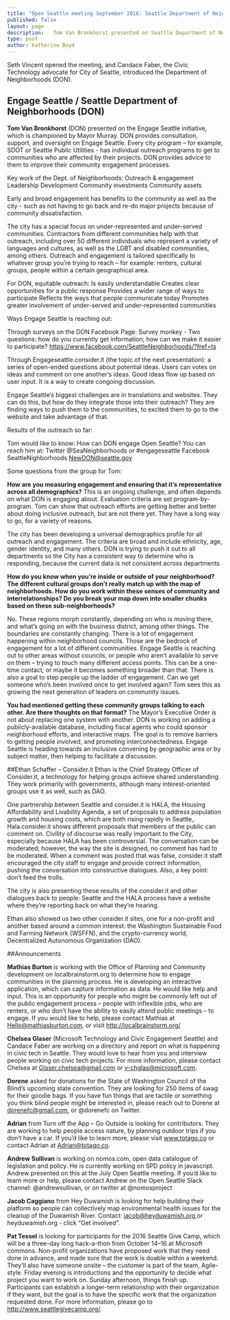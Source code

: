 ```yaml
---
title: "Open Seattle meeting September 2016: Seattle Department of Neighborhoods"
published: false
layout: page
description:   Tom Van Bronkhorst presented on Seattle Department of Neighborhoods (DON) and Ethan Schafer presented on Consider.it
type: post
author: Katherine Boyd
---
```


Seth Vincent opened the meeting, and Candace Faber, the Civic Technology advocate for City of Seattle, introduced the Department of Neighborhoods (DON).

## Engage Seattle / Seattle Department of Neighborhoods (DON)
**Tom Van Bronkhorst** (DON) presented on the Engage Seattle initiative, which is championed by Mayor Murray. DON provides consultation, support, and oversight on Engage Seattle. Every city program – for example, SDOT or Seattle Public Utilities - has individual outreach programs to get to communities who are affected by their projects. DON provides advice to them to improve their community engagement processes.

Key work of the Dept. of Neighborhoods:
Outreach & engagement
Leadership Development
Community investments
Community assets

Early and broad engagement has benefits to the community as well as the city - such as not having to go back and re-do major projects because of community dissatisfaction. 

The city has a special focus on under-represented and under-served communities. Contractors from different communities help with that outreach, including over 50 different individuals who represent a variety of languages and cultures, as well as the LGBT and disabled communities, among others. Outreach and engagement is tailored specifically to whatever group you’re trying to reach – for example: renters, cultural groups, people within a certain geographical area.

For DON, equitable outreach:
Is easily understandable
Creates clear opportunities for a public response
Provides a wider range of ways to participate
Reflects the ways that people communicate today
Promotes greater involvement of under-served and under-represented communities

Ways Engage Seattle is reaching out:

Through surveys on the DON Facebook Page: Survey monkey - Two questions: how do you currently get information; how can we make it easier to participate? https://www.facebook.com/SeattleNeighborhoods/?fref=ts

Through Engageseattle.consider.it (the topic of the next presentation): a series of open-ended questions about potential ideas. Users can votes on ideas and comment on one another’s ideas. Good ideas flow up based on user input. It is a way to create congoing discussion. 

Engage Seattle’s biggest challenges are in translations and websites. They can do this, but how do they integrate those into their outreach? They are finding ways to push them to the communities, to excited them to go to the website and take advantage of that. 

Results of the outreach so far:



Tom would like to know: How can DON engage Open Seattle? You can reach him at:
Twitter @SeaNeighborhoods or #engageseattle
Facebook SeattleNighborhoods
[NewDON@seattle.gov](NewDON@seattle.gov) 

Some questions from the group for Tom:

**How are you measuring engagement and ensuring that it’s representative across all demographics?**
This is an ongoing challenge, and often depends on what DON is engaging about. Evaluation criteria are set program-by-program. Tom can show that outreach efforts are getting better and better about doing inclusive outreach, but are not there yet. They have a long way to go, for a variety of reasons.

The city has been developing a universal demographics profile for all outreach and engagement. The criteria are broad and include ethnicity, age, gender identity, and many others. DON is trying to push it out to all departments so the City has a consistent way to determine who is responding, because the current data is not consistent across departments

**How do you know when you’re inside or outside of your neighborhood?  The different cultural groups don’t really match up with the map of neighborhoods. How do you work within these senses of community and interrelationships? Do you break your map down into smaller chunks based on these sub-neighborhoods?**

No. These regions morph constantly, depending on who is moving there, and what’s going on with the business district, among other things. The boundaries are constantly changing. There is a lot of engagement happening within neighborhood councils. Those are the bedrock of engagement for a lot of different communities. Engage Seattle is reaching out to other areas without councils, or people who aren’t available to serve on them – trying to touch many different access points. This can be a one-time contact, or maybe it becomes something broader than that. There is also a goal to step people up the ladder of engagement. Can we get someone who’s been involved once to get involved again? Tom sees this as growing the next generation of leaders on community issues. 

**You had mentioned getting these community groups talking to each other. Are there thoughts on that format?** 
The Mayor’s Executive Order is not about replacing one system with another. DON is working on adding a publicly-available database, including fiscal agents who could sponsor neighborhood efforts, and interactive maps. The goal is to remove barriers to getting people involved, and promoting interconnectedness. Engage Seattle is heading towards an inclusive convening by geographic area or by subject matter, then helping to facilitate a discussion. 

##Ethan Schaffer – Consider.it
Ethan is the Chief Strategy Officer of Consider.it, a technology for helping groups achieve shared understanding. They work primarily with governments, although many interest-oriented groups use it as well, such as DAO.

One partnership between Seattle and consider.it is HALA, the Housing Affordability and Livability Agenda, a set of proposals to address population growth and housing costs, which are both rising rapidly in Seattle,. Hala.consider.it shows different proposals that members of the public can comment on. Civility of discourse was really important to the City, especially because HALA has been controversial. The conversation can be moderated; however, the way the site is designed, no comment has had to be moderated. When a comment was posted that was false, consider.it staff encouraged the city staff to engage and provide correct information, pushing the conversation into constructive dialogues. Also, a key point: don’t feed the trolls.

The city is also presenting these results of the consider.it and other dialogues back to people: Seattle and the HALA process have a website where they’re reporting back on what they’re hearing.

Ethan also showed us two other consider.it sites, one for a non-profit and another based around a common interest: the Washington Sustainable Food and Farming Network (WSFFN), and the crypto-currency world, Decentralized Autonomous Organization (DAO). 

##Announcements

**Mathias Burton** is working with the Office of Planning and Community development on localbrainstorm.org to determine how to engage communities in the planning process. He is developing an interactive application, which can capture information as data. He would like help and input. This is an opportunity for people who might be commonly left out of the public engagement process – people with inflexible jobs, who are renters, or who don’t have the ability to easily attend public meetings – to engage. If you would like to help, please contact Mathias at Hello@mathiasburton.com, or visit http://localbrainstorm.org/ 

**Chelsea Glaser** (Microsoft Technology and Civic Engagement Seattle) and Candace Faber are working on a directory and report on what is happening in civic tech in Seattle.  They would love to hear from you and interview people working on civic tech projects. For more information, please contact Chelsea at Glaser.chelsea@gmail.com or v-chglas@microsoft.com. 

**Dorene** asked for donations for the State of Washington Council of the Blind’s upcoming state convention. They are looking for 250 items of swag for their goodie bags. If you have fun things that are tactile or something you think blind people might be interested in, please reach out to Dorene at dorenefc@gmail.com, or @dorenefc on Twitter.

**Adrian** from Turn off the App – Go Outside is looking for contributors. They are working to help people access nature, by planning outdoor trips if you don’t have a car. If you’d like to learn more, please visit www.totago.co or contact Adrian at Adrian@totago.co.

**Andrew Sullivan** is working on nomos.com, open data catalogue of legislation and policy. He is currently working on SPD policy in javascript. Andrew presented on this at the July Open Seattle meeting. If you’d like to learn more or help, please contact Andrew on the Open Seattle Slack channel: @andrewsullivan, or on twitter at @nomosproject


**Jacob Caggiano** from Hey Duwamish is looking for help building their platform so people can collectively map environmental health issues for the cleanup of the Duwamish River. Contact: jacob@heyduwamish.org,or heyduwamish.org - click “Get involved”.

**Pat Tessel** is looking for participants for the 2016 Seattle Give Camp, which will be a three-day long hack-a-thon from October 14–16 at Microsoft commons. Non-profit organizations have proposed work that they need done in advance, and made sure that the work is doable within a weekend. They’ll also have someone onsite – the customer is part of the team, Agile-style. Friday evening is introductions and the opportunity to decide what project you want to work on. Sunday afternoon, things finish up. Participants can establish a longer-term relationship with their organization if they want, but the goal is to have the specific work that the organization requested done. For more information, please go to http://www.seattlegivecamp.org/.












